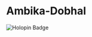 # Ambika-Dobhal

![Holopin Badge]([cm1ticpmd73420cju84rolj45](https://assets.holopin.io/hf2024levels/level0-sloth-code-0-0-0-0.webp))
